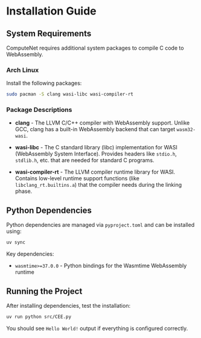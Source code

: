 # Installation Guide

## System Requirements

ComputeNet requires additional system packages to compile C code to WebAssembly.

### Arch Linux

Install the following packages:

```bash
sudo pacman -S clang wasi-libc wasi-compiler-rt
```

### Package Descriptions

- **clang** - The LLVM C/C++ compiler with WebAssembly support. Unlike GCC, clang has a built-in WebAssembly backend that can target `wasm32-wasi`.

- **wasi-libc** - The C standard library (libc) implementation for WASI (WebAssembly System Interface). Provides headers like `stdio.h`, `stdlib.h`, etc. that are needed for standard C programs.

- **wasi-compiler-rt** - The LLVM compiler runtime library for WASI. Contains low-level runtime support functions (like `libclang_rt.builtins.a`) that the compiler needs during the linking phase.

## Python Dependencies

Python dependencies are managed via `pyproject.toml` and can be installed using:

```bash
uv sync
```

Key dependencies:
- `wasmtime>=37.0.0` - Python bindings for the Wasmtime WebAssembly runtime

## Running the Project

After installing dependencies, test the installation:

```bash
uv run python src/CEE.py
```

You should see `Hello World!` output if everything is configured correctly.
